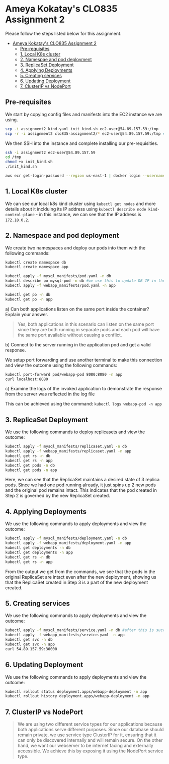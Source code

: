 # Ameya Kokatay's CLO835 Assignment 2

Please follow the steps listed below for this assignment.

- [Ameya Kokatay's CLO835 Assignment 2](#ameya-kokatays-clo835-assignment-2)
  - [Pre-requisites](#pre-requisites)
  - [1. Local K8s cluster](#1-local-k8s-cluster)
  - [2. Namespae and pod deployment](#2-namespae-and-pod-deployment)
  - [3. ReplicaSet Deployment](#3-replicaset-deployment)
  - [4. Applying Deployments](#4-applying-deployments)
  - [5. Creating services](#5-creating-services)
  - [6. Updating Deployment](#6-updating-deployment)
  - [7. ClusterIP vs NodePort](#7-clusterip-vs-nodeport)

## Pre-requisites

We start by copying config files and manifests into the EC2 instance we are using.

```bash
scp -i assignment2 kind.yaml init_kind.sh ec2-user@54.89.157.59:/tmp
scp -r -i assignment2 clo835-assignment2/* ec2-user@54.89.157.59:/tmp #Copying manifests into the ec2 instance
```

We then SSH into the instance and complete installing our pre-requisities.

```bash
ssh -i assignment2 ec2-user@54.89.157.59
cd /tmp
chmod +x init_kind.sh
./init_kind.sh

aws ecr get-login-password --region us-east-1 | docker login --username AWS --password-stdin 579130819361.dkr.ecr.us-east-1.amazonaws.com #authenticate to ECR to pull docker images
```

## 1. Local K8s cluster

We can see our local k8s kind cluster using `kubectl get nodes` and more details about it inclduing its IP address using `kubectl describe node kind-control-plane` - in this instance, we can see that the IP address is `172.18.0.2`.

## 2. Namespace and pod deployment

We create two namespaces and deploy our pods into them with the following commands:

```bash
kubectl create namespace db
kubectl create namespace app

kubectl apply -f mysql_manifests/pod.yaml -n db
kubectl describe po mysql-pod -n db #we use this to update DB IP in the webapp manifests
kubectl apply -f webapp_manifests/pod.yaml -n app

kubectl get po -n db
kubectl get po -n app
```

a) Can both applications listen on the same port inside the container? Explain your answer.

> Yes, both applications in this scenario can listen on the same port since they are both running in separate pods and each pod will have the same port available without causing a conflict.

b) Connect to the server running in the application pod and get a valid response.

We setup port forwarding and use another terminal to make this connection and view the outcome using the following commands:

```bash
kubectl port-forward pod/webapp-pod 8080:8080 -n app
curl localhost:8080
```

c) Examine the logs of the invoked application to demonstrate the response from the server was reflected in the log file 

This can be achieved using the command: `kubectl logs webapp-pod -n app`

## 3. ReplicaSet Deployment

We use the following commands to deploy replicasets and view the outcome:

```bash
kubectl apply -f mysql_manifests/replicaset.yaml -n db
kubectl apply -f webapp_manifests/replicaset.yaml -n app
kubectl get rs -n db
kubectl get rs -n app
kubectl get pods -n db
kubectl get pods -n app
```

Here, we can see that the ReplicaSet maintains a desired state of 3 replica pods. Since we had one pod running already, it just spins up 2 new pods and the original pod remains intact. This indicates that the pod created in Step 2 is governed by the new ReplicaSet created.


## 4. Applying Deployments

We use the following commands to apply deployments and view the outcome:

```bash
kubectl apply -f mysql_manifests/deployment.yaml -n db
kubectl apply -f webapp_manifests/deployment.yaml -n app
kubectl get deployments -n db
kubectl get deployments -n app
kubectl get rs -n db
kubectl get rs -n app
```

From the output we get from the commands, we see that the pods in the original ReplicaSet are intact even after the new deployment, showing us that the ReplicaSet created in Step 3 is a part of the new deployment created.

## 5. Creating services

We use the following commands to apply deployments and view the outcome:

```bash
kubectl apply -f mysql_manifests/service.yaml -n db #after this is successfully deployed, change value in webapp deployment to mysql-service.db.svc.cluster.local
kubectl apply -f webapp_manifests/service.yaml -n app
kubectl get svc -n db
kubectl get svc -n app
curl 54.89.157.59:30000
```

## 6. Updating Deployment

We use the following commands to apply deployments and view the outcome:

```bash
kubectl rollout status deployment.apps/webapp-deployment -n app
kubectl rollout history deployment.apps/webapp-deployment -n app
```

## 7. ClusterIP vs NodePort

> We are using two different service types for our applications because both applications serve different purposes. Since our database should remain private, we use service type ClusterIP for it, ensuring that it can only be discovered internally and will remain secure. On the other hand, we want our webserver to be internet facing and externally accessible. We achieve this by exposing it using the NodePort service type.
